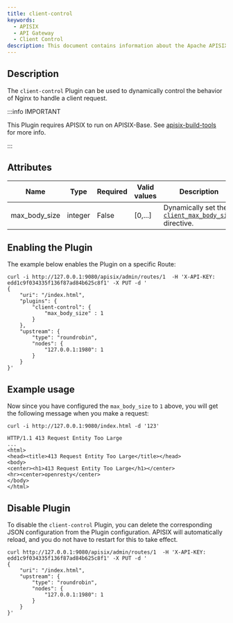 ```yaml
---
title: client-control
keywords:
  - APISIX
  - API Gateway
  - Client Control
description: This document contains information about the Apache APISIX client-control Plugin, you can use it to  control the behavior of Nginx to handle a client request dynamically.
---
```


<!--
#
# Licensed to the Apache Software Foundation (ASF) under one or more
# contributor license agreements.  See the NOTICE file distributed with
# this work for additional information regarding copyright ownership.
# The ASF licenses this file to You under the Apache License, Version 2.0
# (the "License"); you may not use this file except in compliance with
# the License.  You may obtain a copy of the License at
#
#     http://www.apache.org/licenses/LICENSE-2.0
#
# Unless required by applicable law or agreed to in writing, software
# distributed under the License is distributed on an "AS IS" BASIS,
# WITHOUT WARRANTIES OR CONDITIONS OF ANY KIND, either express or implied.
# See the License for the specific language governing permissions and
# limitations under the License.
#
-->

## Description

The `client-control` Plugin can be used to dynamically control the behavior of Nginx to handle a client request.

:::info IMPORTANT

This Plugin requires APISIX to run on APISIX-Base. See [apisix-build-tools](https://github.com/api7/apisix-build-tools) for more info.

:::

## Attributes

| Name          | Type    | Required | Valid values | Description                                                                                                                          |
| ------------- | ------- | -------- | ------------ | ------------------------------------------------------------------------------------------------------------------------------------ |
| max_body_size | integer | False    | [0,...]      | Dynamically set the [`client_max_body_size`](https://nginx.org/en/docs/http/ngx_http_core_module.html#client_max_body_size) directive. |

## Enabling the Plugin

The example below enables the Plugin on a specific Route:

```shell
curl -i http://127.0.0.1:9080/apisix/admin/routes/1  -H 'X-API-KEY: edd1c9f034335f136f87ad84b625c8f1' -X PUT -d '
{
    "uri": "/index.html",
    "plugins": {
        "client-control": {
            "max_body_size" : 1
        }
    },
    "upstream": {
        "type": "roundrobin",
        "nodes": {
            "127.0.0.1:1980": 1
        }
    }
}'
```

## Example usage

Now since you have configured the `max_body_size` to `1` above, you will get the following message when you make a request:

```shell
curl -i http://127.0.0.1:9080/index.html -d '123'
```

```shell
HTTP/1.1 413 Request Entity Too Large
...
<html>
<head><title>413 Request Entity Too Large</title></head>
<body>
<center><h1>413 Request Entity Too Large</h1></center>
<hr><center>openresty</center>
</body>
</html>
```

## Disable Plugin

To disable the `client-control` Plugin, you can delete the corresponding JSON configuration from the Plugin configuration. APISIX will automatically reload, and you do not have to restart for this to take effect.

```shell
curl http://127.0.0.1:9080/apisix/admin/routes/1  -H 'X-API-KEY: edd1c9f034335f136f87ad84b625c8f1' -X PUT -d '
{
    "uri": "/index.html",
    "upstream": {
        "type": "roundrobin",
        "nodes": {
            "127.0.0.1:1980": 1
        }
    }
}'
```
